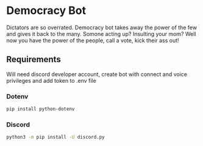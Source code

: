 # Democracy Bot

Dictators are so overrated. Democracy bot takes away the power of the few and gives it back to the many. Somone acting up? Insulting your mom? 
Well now you have the power of the people, call a vote, kick their ass out!

## Requirements 
Will need discord developer account, create bot with connect and voice privileges and add token to .env file

### Dotenv
```sh
pip install python-dotenv
```

### Discord
```sh
python3 -m pip install -U discord.py
```
